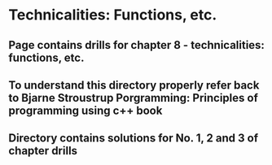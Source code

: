 # Technicalities: Functions, etc.

## Page contains drills for chapter 8 - technicalities: functions, etc.
## To understand this directory properly refer back to Bjarne Stroustrup Porgramming: Principles of programming using c++ book

## Directory contains solutions for No. 1, 2 and 3 of chapter drills
